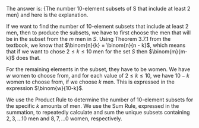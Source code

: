 The answer is: {The number 10-element subsets of S that include at least 2 men} and here is the explanation.

If we want to find the number of 10-element subsets that include at least 2 men, then to produce the subsets, we have to first choose the men that will be in the subset from the $m$ men in $S$. Using Theorem 3.7.1 from the textbook, we know that $\binom{n}{k} = \binom{n}{n - k}$, which means that if we want to chose $2 \leq k \leq 10$ men for the set $S$ then $\binom{m}{m-k}$ does that.

For the remaining elements in the subset, they have to be women. We have $w$ women to choose from, and for each value of $2 \leq k \leq 10$, we have $10 - k$ women to choose from, if we choose $k$ men. This is expressed in the expression $\binom{w}{10-k}$.

We use the Product Rule to determine the number of 10-element subsets for the specific $k$ amounts of men. We use the Sum Rule, expressed in the summation, to repeatedly calculate and sum the unique subsets containing $2, 3, ... 10$ men and $8, 7, ... 0$ women, respectively.
